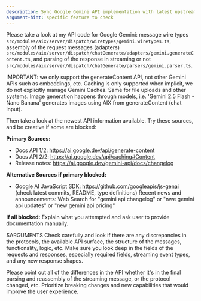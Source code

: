 ```yaml
---
description: Sync Google Gemini API implementation with latest upstream documentation
argument-hint: specific feature to check
---
```


Please take a look at my API code for Google Gemini: message wire types `src/modules/aix/server/dispatch/wiretypes/gemini.wiretypes.ts`, assembly of the request messages (adapters) `src/modules/aix/server/dispatch/chatGenerate/adapters/gemini.generateContent.ts`, and parsing of the response in streaming or not `src/modules/aix/server/dispatch/chatGenerate/parsers/gemini.parser.ts`.

IMPORTANT: we only support the generateContent API, not other Gemini APIs such as embeddings, etc.
Caching is only supported when implicit, we do not explicitly manage Gemini Caches. Same for file uploads and other systems.
Image generation happens through models, i.e. 'Gemini 2.5 Flash - Nano Banana' generates images using AIX from generateContent (chat input).

Then take a look at the newest API information available. Try these sources, and be creative if some are blocked:

**Primary Sources:**
- Docs API 1/2: https://ai.google.dev/api/generate-content
- Docs API 2/2: https://ai.google.dev/api/caching#Content
- Release notes: https://ai.google.dev/gemini-api/docs/changelog

**Alternative Sources if primary blocked:**
- Google AI JavaScript SDK: https://github.com/googleapis/js-genai (check latest commits, README, type definitions)
  Recent news and announcements: Web Search for "gemini api changelog" or "nwe gemini api updates" or "new gemini api pricing"

**If all blocked:** Explain what you attempted and ask user to provide documentation manually.

$ARGUMENTS
Check carefully and look if there are any discrepancies in the protocols, the available API surface, the structure of the messages, functionality, logic, etc.
Make sure you look deep in the fields of the requests and responses, especially required fields, streaming event types, and any new response shapes.

Please point out all of the differences in the API whether it's in the final parsing and reassembly of the streaming message, or the protocol changed, etc.
Prioritize breaking changes and new capabilities that would improve the user experience.